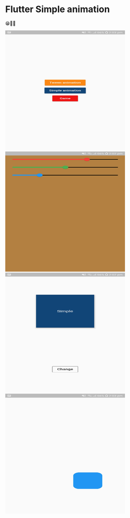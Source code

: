 # Flutter Simple animation

😁🤣🙌

<img src = "https://github.com/ShakyaSangam/flutter_animation/blob/main/screenshots/Screenshot_20201212-140320.jpg" width = "380" height = "380">
<img src = "https://github.com/ShakyaSangam/flutter_animation/blob/main/screenshots/Screenshot_20201212-140253.jpg" width = "380" height = "380">
<img src = "https://github.com/ShakyaSangam/flutter_animation/blob/main/screenshots/Screenshot_20201212-140300.jpg" width = "380" height = "380">
<img src = "https://github.com/ShakyaSangam/flutter_animation/blob/main/screenshots/Screenshot_20201212-140317.jpg" width = "380" height = "380">
